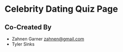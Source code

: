 # Celebrity Dating Quiz Page

## Co-Created By
* Zahnen Garner <zahnen@gmail.com>
* Tyler Sinks <tyler>